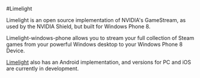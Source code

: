 #Limelight

Limelight is an open source implementation of NVIDIA's GameStream, as used by the NVIDIA Shield,
but built for Windows Phone 8. 

Limelight-windows-phone allows you to stream your full collection of Steam games from
your powerful Windows desktop to your Windows Phone 8 Device. 

[Limelight](https://github.com/limelight-stream) also has an Android
implementation, and versions for PC and iOS are currently in development. 
